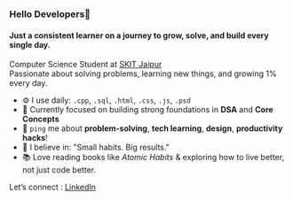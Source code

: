 ### Hello Developers🌴


#### Just a consistent learner on a journey to grow, solve, and build every single day.

Computer Science Student at [SKIT Jaipur](https://www.skit.ac.in)<br>
Passionate about solving problems, learning new things, and growing 1% every day.<br>

- ⚙️ I use daily: `.cpp`, `.sql`, `.html`, `.css`, `.js`, `.psd`
- 🌱 Currently focused on building strong foundations in **DSA** and **Core Concepts**
- 💬 `ping` me about **problem-solving**, **tech learning**, **design**, **productivity hacks**!
- 🧠 I believe in: "Small habits. Big results."
- 📚 Love reading books like *Atomic Habits* & exploring how to live better, not just code better.

Let’s connect :
[LinkedIn](https://www.linkedin.com/in/adityaporwal14/)

